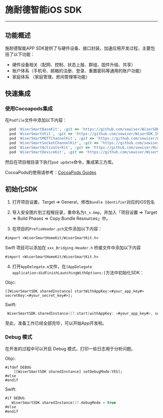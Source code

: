 # 施耐德智能iOS SDK

---

## 功能概述

施耐德智能APP SDK提供了与硬件设备、接口封装，加速应用开发过程，主要包括了以下功能：

- 硬件设备相关（配网、控制、状态上报、群组、固件升级、共享）
- 账户体系（手机号、邮箱的注册、登录、重置密码等通用的账户功能）
- 家庭体系 （家庭管理，房间管理等功能）

## 快速集成

### 使用Cocoapods集成

在`Podfile`文件中添加以下内容：

```ruby
  pod 'WiserSmartBaseKit', :git => 'https://github.com/sewiser/WiserSDK_IOS.git', :tag => '3.14.0'
  pod 'WiserSmartUtil', :git => 'https://github.com/sewiser/WiserSDK_IOS.git', :tag => '3.14.0'
  pod 'WiserSmartMQTTChannelKit', :git => 'https://github.com/sewiser/WiserSDK_IOS.git', :tag => '3.14.0'
  pod 'WiserSmartSocketChannelKit', :git => 'https://github.com/sewiser/WiserSDK_IOS.git', :tag => '3.14.0'
  pod 'WiserSmartActivatorKit', :git => 'https://github.com/sewiser/WiserSDK_IOS.git', :tag => '3.14.0'
  pod 'WiserSmartDeviceKit', :git => 'https://github.com/sewiser/WiserSDK_IOS.git', :tag => '3.14.0'
```

然后在项目根目录下执行`pod update`命令，集成第三方库。

CocoaPods的使用请参考：[CocoaPods Guides](https://guides.cocoapods.org/)

## 初始化SDK

1. 打开项目设置，Target => General，修改`Bundle Identifier`对应的iOS包名

2. 导入安全图片到工程根目录，重命名为`t_s.bmp`，并加入「项目设置 => Target => Build Phases => Copy Bundle Resources」中。

3. 在项目的`PrefixHeader.pch`文件添加以下内容：

```objc
#import <WiserSmartHomeKit/WiserSmartKit.h>
```

Swift 项目可以添加在 `xxx_Bridging-Header.h` 桥接文件中添加以下内容

```
#import <WiserSmartHomeKit/WiserSmartKit.h>
```

4. 打开`AppDelegate.m`文件，在`[AppDelegate application:didFinishLaunchingWithOptions:]`方法中初始化SDK：

Objc:

```objc
[[WiserSmartSDK sharedInstance] startWithAppKey:<#your_app_key#> secretKey:<#your_secret_key#>];
```

Swift:

```swift
 WiserSmartSDK.sharedInstance()?.start(withAppKey: <#your_app_key#>, secretKey: <#your_secret_key#>)
```



至此，准备工作已经全部完毕，可以开始App开发啦。

### Debug 模式

在开发的过程中可以开启 Debug 模式，打印一些日志用于分析问题。

Objc:

```objc
#ifdef DEBUG
    [[WiserSmartSDK sharedInstance] setDebugMode:YES];
#else
#endif
```

Swift:

```swift
#if DEBUG
   WiserSmartSDK.sharedInstance()?.debugMode = true
#else
#endif
```

